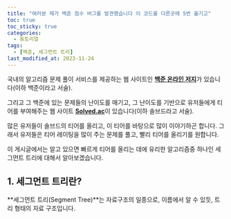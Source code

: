 ```yaml
---
title: "여러분 제가 백준 점수 버그를 발견했습니다 이 코드를 다른곳에 5번 옮기고"
toc: true
toc_sticky: true
categories:
  - 튜토리얼
tags:
  - [백준, 세그먼트 트리]
last_modified_at: 2023-11-24
---
```

국내의 알고리즘 문제 풀이 서비스를 제공하는 웹 사이트인 [**백준 온라인 저지**](https://www.acmicpc.net/)가 있습니다(이하 백준이라고 서술).  

그리고 그 백준에 있는 문제들의 난이도를 매기고, 그 난이도를 기반으로 유저들에게 티어를 부여해주는 웹 사이트 [**Solved.ac**](https://solved.ac)이 있습니다(이하 솔브드라고 서술).  

많은 유저들이 솔브드의 티어를 올리고, 이 티어를 바탕으로 많이 이야기하곤 합니다. 그래서 유저들은 티어 레이팅을 많이 주는 문제를 풀고, 빨리 티어를 올리기를 원합니다.  

이 게시글에서는 알고 있으면 빠르게 티어를 올리는 데에 유리한 알고리즘중 하나인 세그먼트 트리에 대해서 알아보겠습니다.

## 1. 세그먼트 트리란?

**세그먼트 트리(Segment Tree)**는 자료구조의 일종으로, 이름에서 알 수 있듯, 트리 형태의 자료 구조입니다. 

